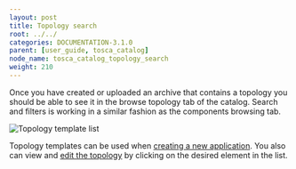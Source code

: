 ```yaml
---
layout: post
title: Topology search
root: ../../
categories: DOCUMENTATION-3.1.0
parent: [user_guide, tosca_catalog]
node_name: tosca_catalog_topology_search
weight: 210
---
```


Once you have created or uploaded an archive that contains a topology you should be able to see it in the browse topology tab of the catalog. Search and filters is working in a similar fashion as the components browsing tab.

![Topology template list](../../images/3.1.0/user_guide/catalog/topologies/list.png)

Topology templates can be used when [creating a new application](#/documentation/3.0.0/user_guide/application_management.html). You also can view and [edit the topology](#/documentation/3.0.0/user_guide/topology_editor.html) by clicking on the desired element in the list.
